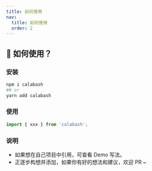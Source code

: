 ```yaml
---
title: 如何使用
nav:
  title: 如何使用
  order: 2
---
```


## 📍 如何使用？

### 安装

```bash
npm i calabash
## or
yarn add calabash
```

### 使用

```js
import { xxx } from 'calabash';
```

### 说明

- 如果想在自己项目中引用，可查看 Demo 写法。
- 正逐步构想并添加，如果你有好的想法和建议，欢迎 PR ~
